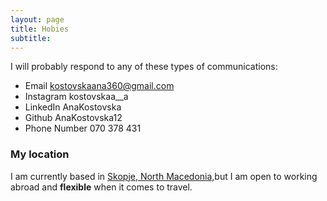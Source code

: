 ```yaml
---
layout: page
title: Hobies
subtitle:
---
```


I will probably respond to any of these types of communications:
- Email kostovskaana360@gmail.com
- Instagram kostovskaa__a
- LinkedIn AnaKostovska
- Github AnaKostovska12
- Phone Number 070 378 431


### My location
I am currently based in [ Skopje, North Macedonia,](https://mk.wikipedia.org/wiki/%D0%A1%D0%BA%D0%BE%D0%BF%D1%98%D0%B5)but I am open to working abroad and **flexible** when it comes to travel.
